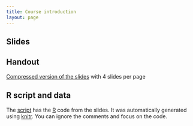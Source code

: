 ```yaml
---
title: Course introduction
layout: page
---
```



## Slides



## Handout

[Compressed version of the slides](lecture-intro.pdf) with 4 slides per page


## R script and data

The [script](lab-t-tests.R) has the [R](https://www.r-project.org/) code from the slides. It was automatically generated using [knitr](https://yihui.name/knitr/). You can ignore the comments and focus on the code.

